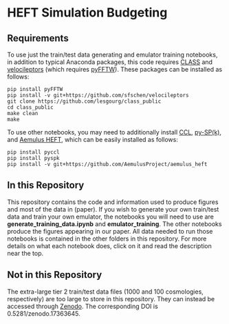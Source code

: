 # HEFT Simulation Budgeting
## Requirements
To use just the train/test data generating and emulator training notebooks, in addition to typical Anaconda packages, this code requires [CLASS](https://github.com/lesgourg/class_public) and [velocileptors](https://github.com/sfschen/velocileptors) (which requires [pyFFTW](https://hgomersall.github.io/pyFFTW/)). These packages can be installed as follows:
```
pip install pyFFTW
pip install -v git+https://github.com/sfschen/velocileptors
git clone https://github.com/lesgourg/class_public
cd class_public
make clean
make
```
To use other notebooks, you may need to additionally install [CCL](https://ccl.readthedocs.io/en/latest/index.html), [py-SP(k)](https://github.com/jemme07/pyspk), and [Aemulus HEFT](https://github.com/AemulusProject/aemulus_heft), which can be easily installed as follows:
```
pip install pyccl
pip install pyspk
pip install -v git+https://github.com/AemulusProject/aemulus_heft
```

## In this Repository
This repository contains the code and information used to produce figures and most of the data in (paper). If you wish to generate your own train/test data and train your own emulator, the notebooks you will need to use are **generate_training_data.ipynb** and **emulator_training**. The other notebooks produce the figures appearing in our paper. All data needed to run those notebooks is contained in the other folders in this repository. For more details on what each notebook does, click on it and read the description near the top. 

## Not in this Repository ##
The extra-large tier 2 train/test data files (1000 and 100 cosmologies, respectively) are too large to store in this repository. They can instead be accessed through [Zenodo](https://zenodo.org/records/17363645?token=eyJhbGciOiJIUzUxMiJ9.eyJpZCI6IjRiOWY4Y2NjLWVhNTQtNDRiMi05Y2ViLTI5MTllYmIyYmYwNiIsImRhdGEiOnt9LCJyYW5kb20iOiI4ZWUwODYzMGQ4NDViNTU5NGE0ZDBkNzhiMTFiZDRkZSJ9.AX8oTxNaEpM7KXMdT8sBADY_mK-ALOi9d6Yb4HPvlXPnO5vfYJ1Z4h0vTejzTm34EHoRTKP8Sd0kDZ1JEzrJnA). The corresponding DOI is 0.5281/zenodo.17363645.
